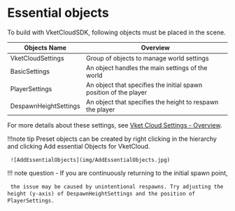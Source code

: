 # Essential objects

To build with VketCloudSDK, following objects must be placed in the scene.
  
| Objects Name | Overview |
| ---- | ---- |
| VketCloudSettings | Group of objects to manage world settings |
| BasicSettings | An object handles the main settings of the world |
| PlayerSettings | An object that specifies the initial spawn position of the player |
| DespawnHeightSettings | An object that specifies the height to respawn the player |

For more details about these settings, see [Vket Cloud Settings - Overview](../VketCloudSettings/Overview.md).

!!!note tip
     Preset objects can be created by right clicking in the hierarchy and clicking Add essential Objects for VketCloud.

     ![AddEssentialObjects](img/AddEssentialObjects.jpg)
  
!!! note question
     - If you are continuously returning to the initial spawn point,

     the issue may be caused by unintentional respawns. Try adjusting the height (y-axis) of DespawnHeightSettings and the position of PlayerSettings.
